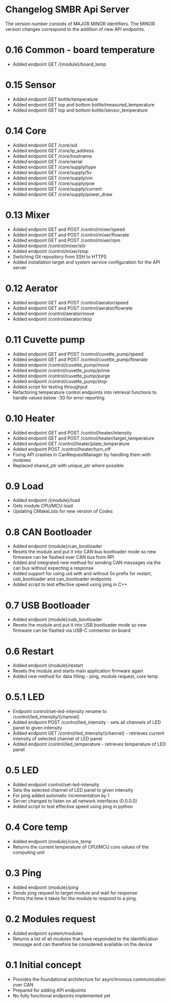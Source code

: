 # Changelog SMBR Api Server
The version number consists of MAJOR.MINOR identifiers. The MINOR version changes correspond to the addition of new API endpoints.

# 0.16 Common - board temperature
- Added endpoint GET /{module}/board_temp

# 0.15 Sensor
- Added endpoint GET bottle/temperature
- Added endpoint GET top and bottom bottle/measured_temperature
- Added endpoint GET top and bottom bottle/sensor_temperature

# 0.14 Core
- Added endpoint GET /core/sid
- Added endpoint GET /core/ip_address
- Added endpoint GET /core/hostname
- Added endpoint GET /core/serial
- Added endpoint GET /core/supply/type
- Added endpoint GET /core/supply/5v
- Added endpoint GET /core/supply/vin
- Added endpoint GET /core/supply/poe
- Added endpoint GET /core/supply/current
- Added endpoint GET /core/supply/power_draw

# 0.13 Mixer
- Added endpoint GET and POST /control/mixer/speed
- Added endpoint GET and POST /control/mixer/flowrate
- Added endpoint GET and POST /control/mixer/rpm
- Added endpoint /control/mixer/stir
- Added endpoint /control/mixer/stop
- Switching Git repository from SSH to HTTPS
- Added installation target and system service configuration for the API server

# 0.12 Aerator
- Added endpoint GET and POST /control/aerator/speed
- Added endpoint GET and POST /control/aerator/flowrate
- Added endpoint /control/aerator/move
- Added endpoint /control/aerator/stop

# 0.11 Cuvette pump
- Added endpoint GET and POST /control/cuvette_pump/speed
- Added endpoint GET and POST /control/cuvette_pump/flowrate
- Added endpoint /control/cuvette_pump/move
- Added endpoint /control/cuvette_pump/prime
- Added endpoint /control/cuvette_pump/purge
- Added endpoint /control/cuvette_pump/stop
- Added script for testing throughput
- Refactoring temperature control endpoints into retrieval functions to handle values below -30 for error reporting

# 0.10 Heater
- Added endpoint GET and POST /control/heater/intensity
- Added endpoint GET and POST /control/heater/target_temperature
- Added endpoint GET /control/heater/plate_temperature
- Added endpoint POST /control/heater/turn_off
- Fixing API crashes in CanRequestManager by handling them with mutexes
- Replaced shared_ptr with unique_ptr where possible

# 0.9 Load
- Added endpoint /{module}/load 
- Gets module CPU/MCU load
- Updating CMakeLists for new version of Codes

# 0.8 CAN Bootloader
- Added endpoint {module}/can_bootloader
- Resets the module and put it into CAN bus bootloader mode so new firmware can be flashed over CAN bus from RPi
- Added and integrated new method for sending CAN messages via the can bus without expecting a response
- Added support for using uid with and without 0x prefix for restart, usb_bootloader and can_bootloader endpoints
- Added script to test effective speed using ping in C++

# 0.7 USB Bootloader
- Added endpoint {module}/usb_bootloader
- Resets the module and put it into USB bootloader mode so new firmware can be flashed via USB-C connector on board

# 0.6 Restart
- Added endpoint {module}/restart
- Resets the module and starts main application firmware again
- Added new method for data filling - ping, module request, core temp

# 0.5.1 LED
- Endpoint control/set-led-intensity rename to /control/led_intensity/{channel}
- Added endpoint POST /control/led_intensity - sets all channels of LED panel to given intensity
- Added endpoint GET /control/led_intensity/{channel} - retrieves current intensity of selected channel of LED panel
- Added endpoint /control/led_temperature - retrieves temperature of LED panel

# 0.5 LED
- Added endpoint control/set-led-intensity
- Sets the selected channel of LED panel to given intensity
- For ping added automatic incrementation by 1
- Server changed to listen on all network interfaces (0.0.0.0)
- Added script to test effective speed using ping in python

# 0.4 Core temp
- Added endpoint {module}/core_temp
- Returns the current temperature of CPU/MCU core values of the computing unit

# 0.3 Ping
- Added endpoint {module}/ping
- Sends ping request to target module and wait for response
- Prints the time it takes for the module to respond to a ping.

# 0.2 Modules request
- Added endpoint system/modules 
- Returns a list of all modules that have responded to the identification message and can therefore be considered available on the device

# 0.1 Initial concept
- Provides the foundational architecture for asynchronous communication over CAN
- Prepared for adding API endpoints
- No fully functional endpoints implemented yet
